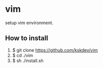 # vim
setup vim environment.

## How to install
1. $ git clone https://github.com/kskdev/vim
2. $ cd ./vim
3. $ sh ./install.sh

